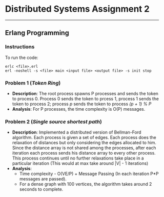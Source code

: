 # Distributed Systems Assignment 2
---
## Erlang Programming
### Instructions
To run the code:
```
erlc <file>.erl
erl -noshell -s <file> main <input file> <output file> -s init stop
```
### Problem 1 (*Token Ring*)
- **Description**:
The root process spawns P processes and sends the token to process 0. Process 0 sends the token to prcess 1, process 1 sends the token to process 2; process *p* sends the token to process *(p + 1) % P*
- **Analysis**:
For P processes, the time complexity is O\(P\) messages.
### Problem 2 (*Single source shortest path*)
- **Description**:
Implemented a distributed version of Bellman-Ford algorithm. Each process is given a set of edges. Each process does the relaxation of distances but only considering the edges allocated to him. Since the distance array is not shared among the processes, after each iteration each process sends his distance array to every other process. This process continues until no further relaxations take place in a particular iteration (This would at max take around |V| - 1 iterations)
- **Analysis**:
    - Time complexity - O\(VE/P\) + Message Passing (In each iteration P*P messages are passed).
    - For a dense graph with 100 vertices, the algorithm takes around 2 seconds to complete.
 